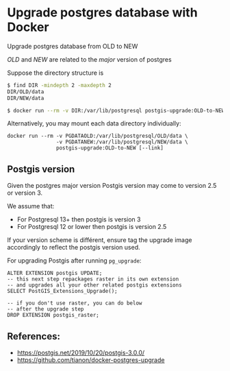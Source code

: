 # Upgrade postgres database with Docker

Upgrade postgres database from OLD to NEW

*OLD* and *NEW* are related to the *major* version of postgres

Suppose the directory structure is

```bash
$ find DIR -mindepth 2 -maxdepth 2
DIR/OLD/data
DIR/NEW/data

$ docker run --rm -v DIR:/var/lib/postgresql postgis-upgrade:OLD-to-NEW [--link]
```

Alternatively, you may mount each data directory individually:

```
docker run --rm -v PGDATAOLD:/var/lib/postgresql/OLD/data \
                -v PGDATANEW:/var/lib/postgresql/NEW/data \
                postgis-upgrade:OLD-to-NEW [--link]
```

## Postgis version 

Given the postgres major version Postgis version may come to version 2.5 or version 3.

We assume that:

* For Postgresql 13+ then postgis is version 3
* For Postgresql 12 or lower then postgis is version 2.5

If your version scheme is différent, ensure tag the upgrade image accordingly
to reflect the postgis  version used.

For upgrading Postgis after running `pg_upgrade`:

```
ALTER EXTENSION postgis UPDATE;
-- this next step repackages raster in its own extension
-- and upgrades all your other related postgis extensions
SELECT PostGIS_Extensions_Upgrade();
 
-- if you don't use raster, you can do below 
-- after the upgrade step
DROP EXTENSION postgis_raster;
```
 
## References:

* https://postgis.net/2019/10/20/postgis-3.0.0/
* https://github.com/tianon/docker-postgres-upgrade

